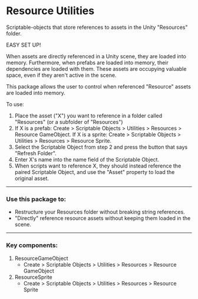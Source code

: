 # Resource Utilities

Scriptable-objects that store references to assets in the Unity "Resources" folder. 

EASY SET UP!

When assets are directly referenced in a Unity scene, they are loaded into memory. Furthermore, when prefabs are loaded into memory, their dependencies are loaded with them. These assets are occupying valuable space, even if they aren't active in the scene.

This package allows the user to control when referenced "Resource" assets are loaded into memory.

To use:

1. Place the asset ("X") you want to reference in a folder called "Resources" (or a subfolder of "Resources")
2. If X is a prefab: Create > Scriptable Objects > Utilities > Resources > Resource GameObject. If X is a sprite: Create > Scriptable Objects > Utilities > Resources > Resource Sprite.
3. Select the Scriptable Object from step 2 and press the button that says "Refresh Folder".
4. Enter X's name into the name field of the Scriptable Object.
5. When scripts want to reference X, they should instead reference the paired Scriptable Object, and use the "Asset" property to load the original asset.

---

### Use this package to:
* Restructure your Resources folder without breaking string references.
* "Directly" reference resource assets without keeping them loaded in the scene.

---

### Key components:

1. ResourceGameObject
	* Create > Scriptable Objects > Utilities > Resources > Resource GameObject
2. ResourceSprite
	* Create > Scriptable Objects > Utilities > Resources > Resource Sprite
